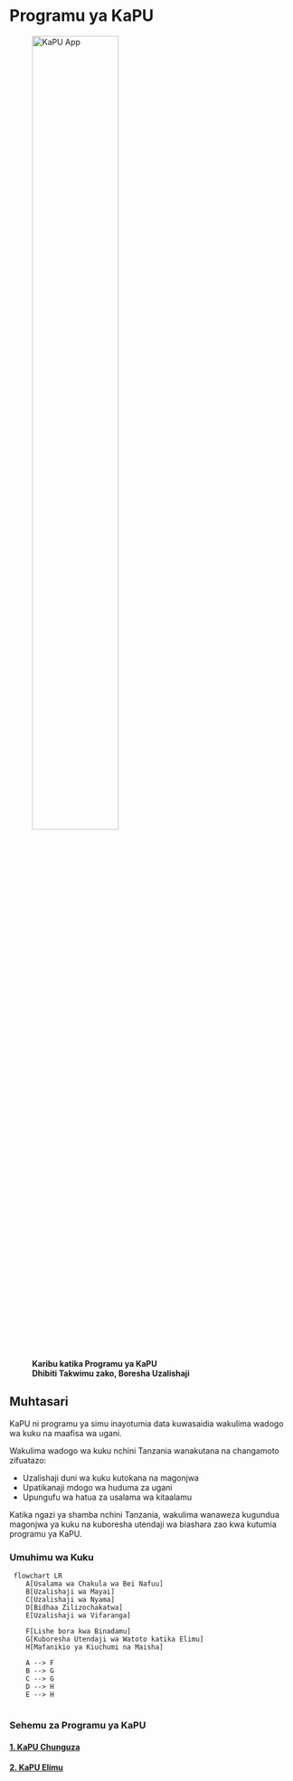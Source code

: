 # Programu ya KaPU  

<figure>
    <a href="https://rb.gy/llh9x2" target="_blank">
    <img src ="/kapudocs/assets/circle.png" alt="KaPU App" style="width:60%">
    </a>
    <figcaption><b>Karibu katika Programu ya KaPU </b></figcaption>
    <figcaption><b>Dhibiti Takwimu zako, Boresha Uzalishaji</b></figcaption>
</figure>

## Muhtasari 
KaPU ni programu ya simu inayotumia data kuwasaidia wakulima wadogo wa kuku na maafisa wa ugani.  

Wakulima wadogo wa kuku nchini Tanzania wanakutana na changamoto zifuatazo: 

  * Uzalishaji duni wa kuku kutokana na magonjwa 
  * Upatikanaji mdogo wa huduma za ugani 
  * Upungufu wa hatua za usalama wa kitaalamu 

Katika ngazi ya shamba nchini Tanzania, wakulima wanaweza kugundua magonjwa ya kuku na kuboresha utendaji wa biashara zao kwa kutumia programu ya KaPU.


### Umuhimu wa Kuku 

``` mermaid
 flowchart LR 
    A[Usalama wa Chakula wa Bei Nafuu]
    B[Uzalishaji wa Mayai]
    C[Uzalishaji wa Nyama]
    D[Bidhaa Zilizochakatwa]
    E[Uzalishaji wa Vifaranga]

    F[Lishe bora kwa Binadamu]
    G[Kuboresha Utendaji wa Watoto katika Elimu]
    H[Mafanikio ya Kiuchumi na Maisha]

    A --> F
    B --> G
    C --> G
    D --> H
    E --> H
    
```
### Sehemu za Programu ya KaPU
#### [1. KaPU Chunguza](kapudetect.md) 
#### [2. KaPU Elimu](kapuedu.md)